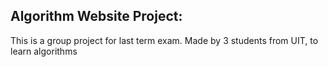 ## Algorithm Website Project:

This is a group project for last term exam. Made by 3 students from UIT, to learn algorithms
